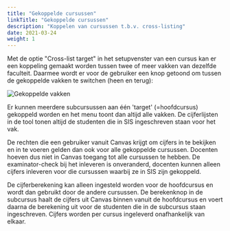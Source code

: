 ```yaml
---
title: "Gekoppelde cursussen"
linkTitle: "Gekoppelde cursussen"
description: "Koppelen van cursussen t.b.v. cross-listing"
date: 2021-03-24
weight: 1
---
```


Met de optie "Cross-list target" in het setupvenster van een cursus kan er een koppeling gemaakt worden tussen twee of meer vakken van dezelfde faculteit. Daarmee wordt er voor de gebruiker een knop getoond om tussen de gekoppelde vakken te switchen (heen en terug):

![Gekoppelde vakken](/linked_courses.png)

Er kunnen meerdere subcursussen aan één 'target' (=hoofdcursus) gekoppeld worden en het menu toont dan altijd alle vakken. De cijferlijsten in de tool tonen altijd de studenten die in SIS ingeschreven staan voor het vak.

De rechten die een gebruiker vanuit Canvas krijgt om cijfers in te bekijken en in te voeren gelden dan ook voor alle gekoppelde cursussen. Docenten hoeven dus niet in Canvas toegang tot alle cursussen te hebben. De examinator-check bij het inleveren is onveranderd, docenten kunnen alleen cijfers inleveren voor die cursussen waarbij ze in SIS zijn gekoppeld.

De cijferberekening kan alleen ingesteld worden voor de hoofdcursus en wordt dan gebruikt door de andere cursussen. De berekenknop in de subcursus haalt de cijfers uit Canvas binnen vanuit de hoofdcursus en voert daarna de berekening uit voor de studenten die in de subcursus staan ingeschreven. Cijfers worden per cursus ingeleverd onafhankelijk van elkaar.